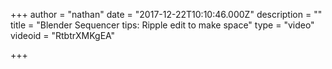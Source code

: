 +++
author = "nathan"
date = "2017-12-22T10:10:46.000Z"
description = ""
title = "Blender Sequencer tips: Ripple edit to make space"
type = "video"
videoid = "RtbtrXMKgEA"

+++

